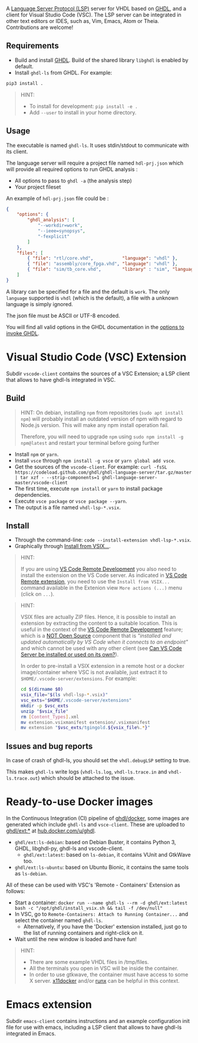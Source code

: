 A [Language Server Protocol (LSP)](https://en.wikipedia.org/wiki/Language_Server_Protocol) server for VHDL based on [GHDL](https://github.com/ghdl/ghdl), and a client for Visual Studio Code (VSC). The LSP server can be integrated in other text editors or IDES, such as, Vim, Emacs, Atom or Theia. Contributions are welcome!

## Requirements

- Build and install [GHDL](https://github.com/ghdl/ghdl). Build of the shared library `libghdl` is enabled by default.
- Install `ghdl-ls` from GHDL.  For example:

``` bash
pip3 install .
```

> HINT:
> - To install for development: `pip install -e .`
> - Add `--user` to install in your home directory.

## Usage

The executable is named `ghdl-ls`. It uses stdin/stdout to communicate with
its client.

The language server will require a project file named `hdl-prj.json` which will provide all required options to run GHDL analysis :
 - All options to pass to `ghdl -a` (the analysis step)
 - Your project fileset

An example of `hdl-prj.json` file could be :
```json
{
    "options": {
        "ghdl_analysis": [
            "--workdir=work",
            "--ieee=synopsys",
            "-fexplicit"
        ]
    },
    "files": [
        { "file": "rtl/core.vhd",           "language": "vhdl" },
        { "file": "assembly/core_fpga.vhd", "language": "vhdl" },
        { "file": "sim/tb_core.vhd",        "library" : "sim", "language": "vhdl" }
    ]
}
```

A library can be specified for a file and the default is `work`.  The
only `language` supported is `vhdl` (which is the default), a file
with a unknown language is simply ignored.

The json file must be ASCII or UTF-8 encoded.

You will find all valid options in the GHDL documentation in the [options to invoke GHDL](https://ghdl.readthedocs.io/en/latest/using/InvokingGHDL.html#options).

# Visual Studio Code (VSC) Extension

Subdir `vscode-client` contains the sources of a VSC Extension; a LSP client that allows to have ghdl-ls integrated in VSC.

## Build

> HINT: On debian, installing `npm` from repositories (`sudo apt install npm`) will probably install an outdated version of npm with regard to Node.js version. This will make any npm install operation fail.
>
> Therefore, you will need to upgrade `npm` using `sudo npm install -g npm@latest` and restart your terminal before going further

- Install `npm` or `yarn`.
- Install `vsce` through `npm install -g vsce` or `yarn global add vsce`.
- Get the sources of the `vscode-client`. For example: `curl -fsSL https://codeload.github.com/ghdl/ghdl-language-server/tar.gz/master | tar xzf - --strip-components=1 ghdl-language-server-master/vscode-client`
- The first time, execute `npm install` or `yarn` to install package dependencies.
- Execute `vsce package` or `vsce package --yarn`.
- The output is a file named `vhdl-lsp-*.vsix`.

## Install

- Through the command-line: `code --install-extension vhdl-lsp-*.vsix`.
- Graphically through [Install from VSIX...](https://code.visualstudio.com/docs/editor/extension-gallery#_install-from-a-vsix).

> HINT:
>
> If you are using [VS Code Remote Development](https://code.visualstudio.com/docs/remote/remote-overview) you also need to install the extension on the VS Code server.  As indicated in [VS Code Remote extension](https://code.visualstudio.com/api/advanced-topics/remote-extensions#installing-a-development-version-of-your-extension), you need to use the `Install from VSIX...` command available in the Extenion view `More actions (...)` menu (click on `...`).

> HINT:
>
> VSIX files are actually ZIP files. Hence, it is possible to install an extension by extracting the content to a suitable location. This is useful in the context of the [VS Code Remote Development](https://code.visualstudio.com/docs/remote/remote-overview) feature; which is a [NOT Open Source](https://code.visualstudio.com/docs/remote/faq#_why-arent-the-remote-development-extensions-or-their-components-open-source) component that is *"installed and updated automatically by VS Code when it connects to an endpoint"* and which cannot be used with any other client (see [Can VS Code Server be installed or used on its own?](https://code.visualstudio.com/docs/remote/faq#_can-vs-code-server-be-installed-or-used-on-its-own)).
>
> In order to pre-install a VSIX extension in a remote host or a docker image/container where VSC is not available, just extract it to `$HOME/.vscode-server/extensions`. For example:
>
> ``` bash
> cd $(dirname $0)
> vsix_file="$(ls vhdl-lsp-*.vsix)"
> vsc_exts="$HOME/.vscode-server/extensions"
> mkdir -p $vsc_exts
> unzip "$vsix_file"
> rm [Content_Types].xml
> mv extension.vsixmanifest extension/.vsixmanifest
> mv extension "$vsc_exts/tgingold.${vsix_file%.*}"
> ```

## Issues and bug reports

In case of crash of ghdl-ls, you should set the `vhdl.debugLSP` setting to true.

This makes `ghdl-ls` write logs (`vhdl-ls.log`, `vhdl-ls.trace.in` and `vhdl-ls.trace.out`) which should be attached to the issue.

# Ready-to-use Docker images

In the Continuous Integration (CI) pipeline of [ghdl/docker](https://github.com/ghdl/docker), some images are generated which include `ghdl-ls` and `vsce-client`. These are uploaded to [ghdl/ext:*](https://hub.docker.com/r/ghdl/ext/tags) at [hub.docker.com/u/ghdl](https://cloud.docker.com/u/ghdl/repository/list).

- `ghdl/ext:ls-debian`: based on Debian Buster, it contains Python 3, GHDL, libghdl-py, ghdl-ls and vscode-client.
  - `ghdl/ext:latest`: based on `ls-debian`, it contains VUnit and GtkWave too.
- `ghdl/ext:ls-ubuntu`: based on Ubuntu Bionic, it contains the same tools as `ls-debian`.

All of these can be used with VSC's 'Remote - Containers' Extension as follows:

- Start a container: `docker run --name ghdl-ls --rm -d ghdl/ext:latest bash -c "/opt/ghdl/install_vsix.sh && tail -f /dev/null"`
- In VSC, go to `Remote-Containers: Attach to Running Container...` and select the container named `ghdl-ls`.
  - Alternatively, if you have the 'Docker' extension installed, just go to the list of running containers and right-click on it.
- Wait until the new window is loaded and have fun!

> HINT:
>
> - There are some example VHDL files in /tmp/files.
> - All the terminals you open in VSC will be inside the container.
> - In order to use gtkwave, the container must have access to some X server. [x11docker](https://github.com/mviereck/x11docker) and/or [runx](https://github.com/mviereck/runx) can be helpful in this context.

# Emacs extension

Subdir `emacs-client` contains instructions and an example configuration init file for use with emacs, including a LSP client that allows to have ghdl-ls integrated in Emacs.
